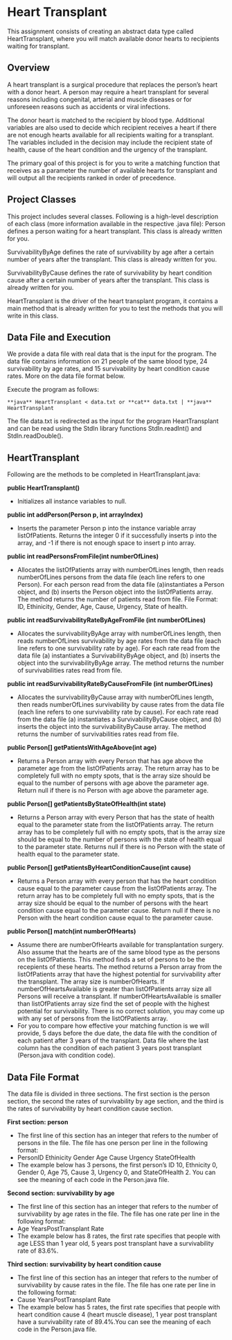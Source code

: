 # Heart Transplant

This assignment consists of creating an abstract data type called HeartTransplant, where you will match available donor hearts to recipients waiting for transplant.

## Overview

A heart transplant is a surgical procedure that replaces the person’s heart with a donor heart. A person may require a heart transplant for several reasons including congenital, arterial and muscle diseases or for unforeseen reasons such as accidents or viral infections.

The donor heart is matched to the recipient by blood type. Additional variables are also used to decide which recipient receives a heart if there are not enough hearts available for all recipients waiting for a transplant. The variables included in the decision may include the recipient state of health, cause of the heart condition and the urgency of the transplant.

 The primary goal of this project is for you to write a matching function that receives as a parameter the number of available hearts for transplant and will output all the recipients ranked in order of precedence.

## Project Classes

This project includes several classes. Following is a high-level description of each class (more information available in the respective .java file): Person defines a person waiting for a heart transplant. This class is already written for you.

SurvivabilityByAge defines the rate of survivability by age after a certain number of years after the transplant. This class is already written for you.

SurvivabilityByCause defines the rate of survivability by heart condition cause after a certain number of years after the transplant. This class is already written for you.

HeartTransplant is the driver of the heart transplant program, it contains a main method that is already written for you to test the methods that you will write in this class.

## Data File and Execution

We provide a data file with real data that is the input for the program. The data file contains information on 21 people of the same blood type, 24 survivability by age rates, and 15 survivability by heart condition cause rates. More on the data file format below.

Execute the program as follows:

```
**java** HeartTransplant < data.txt or **cat** data.txt | **java** HeartTransplant
```

 The file data.txt is redirected as the input for the program HeartTransplant and can be read using the StdIn library functions StdIn.readInt() and StdIn.readDouble().

## HeartTransplant

Following are the methods to be completed in HeartTransplant.java:

**public HeartTransplant()**

- Initializes all instance variables to null.

**public int addPerson(Person p, int arrayIndex)**

- Inserts the parameter Person p into the instance variable array listOfPatients. Returns
    the integer 0 if it successfully inserts p into the array, and -1 if there is not enough space
    to insert p into array.

**public int readPersonsFromFile(int numberOfLines)**

- Allocates the listOfPatients array with numberOfLines length, then reads numberOfLines
    persons from the data file (each line refers to one Person). For each person read from
    the data file (a)instantiates a Person object, and (b) inserts the Person object into the
    listOfPatients array. The method returns the number of patients read from file. File
    Format: ID, Ethinicity, Gender, Age, Cause, Urgency, State of health.

**public int readSurvivabilityRateByAgeFromFile (int numberOfLines)**

- Allocates the survivabilityByAge array with numberOfLines length, then reads
    numberOfLines survivability by age rates from the data file (each line refers to one
    survivability rate by age). For each rate read from the data file (a) instantiates a SurvivabilityByAge object, and (b) inserts the object into the survivabilityByAge array. The method returns the number of survivabilities rates read from file.

**public int readSurvivabilityRateByCauseFromFile (int numberOfLines)**
- Allocates the survivabilityByCause array with numberOfLines length, then reads
    numberOfLines survivability by cause rates from the data file (each line refers to one
    survivability rate by cause). For each rate read from the data file (a) instantiates a
    SurvivabilityByCause object, and (b) inserts the object into the survivabilityByCause
    array. The method returns the number of survivabilities rates read from file.

**public Person[] getPatientsWithAgeAbove(int age)**
- Returns a Person array with every Person that has age above the parameter age from
    the listOfPatients array. The return array has to be completely full with no empty spots,
    that is the array size should be equal to the number of persons with age above the
    parameter age. Return null if there is no Person with age above the parameter age.

**public Person[] getPatientsByStateOfHealth(int state)**
- Returns a Person array with every Person that has the state of health equal to the
parameter state from the listOfPatients array. The return array has to be completely full
with no empty spots, that is the array size should be equal to the number of persons with
the state of health equal to the parameter state. Returns null if there is no Person with
the state of health equal to the parameter state.

**public Person[] getPatientsByHeartConditionCause(int cause)**
- Returns a Person array with every person that has the heart condition cause equal to the
parameter cause from the listOfPatients array. The return array has to be completely full
with no empty spots, that is the array size should be equal to the number of persons with
the heart condition cause equal to the parameter cause. Return null if there is no Person
with the heart condition cause equal to the parameter cause.

**public Person[] match(int numberOfHearts)**
- Assume there are numberOfHearts available for transplantation surgery. Also assume
    that the hearts are of the same blood type as the persons on the listOfPatients. This
    method finds a set of persons to be the recepients of these hearts. The method returns a
    Person array from the listOfPatients array that have the highest potential for survivability
    after the transplant. The array size is numberOfHearts. If numberOfHeartsAvailable is
    greater than listOfPatients array size all Persons will receive a transplant. If
    numberOfHeartsAvailable is smaller than listOfPatients array size find the set of people
    with the highest potential for survivability. There is no correct solution, you may come up
    with any set of persons from the listOfPatients array.
- For you to compare how effective your matching function is we will provide, 5 days
    before the due date, the data file with the condition of each patient after 3 years of
    the transplant. Data file where the last column has the condition of each patient 3 years
    post transplant (Person.java with condition code).


## Data File Format

The data file is divided in three sections. The first section is the person section, the second the rates of survivability by age section, and the third is the rates of survivability by heart condition cause section.

**First section: person**

- The first line of this section has an integer that refers to the number of persons in the file.
    The file has one person per line in the following format:
- PersonID Ethinicity Gender Age Cause Urgency StateOfHealth
- The example below has 3 persons, the first person’s ID 10, Ethnicity 0, Gender 0, Age
    75, Cause 3, Urgency 0, and StateOfHealth 2. You can see the meaning of each code in
    the Person.java file.

**Second section: survivability by age**

- The first line of this section has an integer that refers to the number of survivability by
    age rates in the file. The file has one rate per line in the following format:
- Age YearsPostTransplant Rate
- The example below has 8 rates, the first rate specifies that people with age LESS than 1 year old, 5 years post transplant have a survivability rate of 83.6%.

**Third section: survivability by heart condition cause**

- The first line of this section has an integer that refers to the number of survivability by
    cause rates in the file. The file has one rate per line in the following format:
- Cause YearsPostTransplant Rate
- The example below has 5 rates, the first rate specifies that people with heart condition
    cause 4 (heart muscle disease), 1 year post transplant have a survivability rate of 89.4%.You can see the meaning of each code in the Person.java file.

